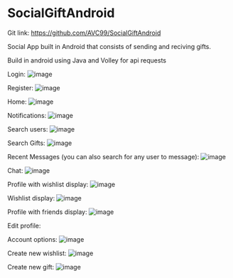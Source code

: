 # SocialGiftAndroid
Git link: https://github.com/AVC99/SocialGiftAndroid

Social App built in Android that consists of sending and reciving gifts.

Build in android using Java and Volley for api requests

Login: 
![image](https://github.com/AVC99/SocialGiftAndroid/assets/92750813/7411dd82-ac21-4f7f-9602-ed47d443c775)

Register: 
![image](https://github.com/AVC99/SocialGiftAndroid/assets/92750813/36c46ef5-b124-4c23-8b4c-ad30614aa1a8)

Home: 
![image](https://github.com/AVC99/SocialGiftAndroid/assets/92750813/72f20dc4-6aca-4f4a-8a99-83d2524819f5)

Notifications: 
![image](https://github.com/AVC99/SocialGiftAndroid/assets/92750813/8c16948b-1d1a-4f3b-ad9f-a2a5b2d15902)

Search users:
![image](https://github.com/AVC99/SocialGiftAndroid/assets/92750813/ba2172b7-578d-4a85-b8f2-49e78ef09edd)

Search Gifts: 
![image](https://github.com/AVC99/SocialGiftAndroid/assets/92750813/f9ed1814-f54c-4049-aaf8-da89ed4c0b50)

Recent Messages (you can also search for any user to message):
![image](https://github.com/AVC99/SocialGiftAndroid/assets/92750813/3b273422-0d8e-46d1-a1d6-73122e7b7b3b)

Chat: 
![image](https://github.com/AVC99/SocialGiftAndroid/assets/92750813/83c4b0d5-3bcd-4ad3-851e-e3c3b1b738f6)

Profile with wishlist display:
![image](https://github.com/AVC99/SocialGiftAndroid/assets/92750813/e38df2a0-b42d-413a-a75e-06e8ef3ae2cd)

Wishlist display: 
![image](https://github.com/AVC99/SocialGiftAndroid/assets/92750813/1e5681c5-5eee-409a-a3b7-9cfbad5dc28f)

Profile with friends display: 
![image](https://github.com/AVC99/SocialGiftAndroid/assets/92750813/77eec3a6-6808-40fa-beac-ffefcce5d85d)

Edit profile: 

Account options: 
![image](https://github.com/AVC99/SocialGiftAndroid/assets/92750813/5a3ffdf2-c2d9-4bf8-a692-db673fffc941)

Create new wishlist: 
![image](https://github.com/AVC99/SocialGiftAndroid/assets/92750813/018bd8ce-ab8c-4ccc-85ed-7f23bf0ab604)

Create new gift: 
![image](https://github.com/AVC99/SocialGiftAndroid/assets/92750813/06800001-5bf4-4786-89dd-55487d11ce85)


